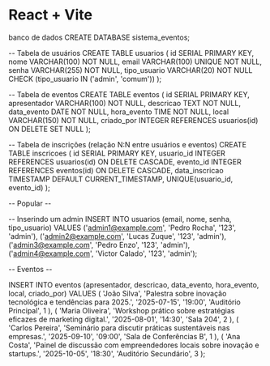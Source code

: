# React + Vite

banco de dados 
CREATE DATABASE sistema_eventos;

-- Tabela de usuários
CREATE TABLE usuarios (
    id SERIAL PRIMARY KEY,
    nome VARCHAR(100) NOT NULL,
    email VARCHAR(100) UNIQUE NOT NULL,
    senha VARCHAR(255) NOT NULL,
    tipo_usuario VARCHAR(20) NOT NULL CHECK (tipo_usuario IN ('admin', 'comum'))
);

-- Tabela de eventos
CREATE TABLE eventos (
    id SERIAL PRIMARY KEY,
    apresentador VARCHAR(100) NOT NULL,
    descricao TEXT NOT NULL,
    data_evento DATE NOT NULL,
    hora_evento TIME NOT NULL,
    local VARCHAR(150) NOT NULL,
    criado_por INTEGER REFERENCES usuarios(id) ON DELETE SET NULL
);

-- Tabela de inscrições (relação N:N entre usuários e eventos)
CREATE TABLE inscricoes (
    id SERIAL PRIMARY KEY,
    usuario_id INTEGER REFERENCES usuarios(id) ON DELETE CASCADE,
    evento_id INTEGER REFERENCES eventos(id) ON DELETE CASCADE,
    data_inscricao TIMESTAMP DEFAULT CURRENT_TIMESTAMP,
    UNIQUE(usuario_id, evento_id)
);

-- Popular --

-- Inserindo um admin
INSERT INTO usuarios (email, nome, senha, tipo_usuario)
VALUES
  ('admin1@example.com', 'Pedro Rocha', '123', 'admin'),
  ('admin2@example.com', 'Lucas Zuque', '123', 'admin'),
  ('admin3@example.com', 'Pedro Enzo', '123', 'admin'),
  ('admin4@example.com', 'Victor Calado', '123', 'admin');


-- Eventos --

INSERT INTO eventos (apresentador, descricao, data_evento, hora_evento, local, criado_por)
VALUES
  (
    'João Silva',
    'Palestra sobre inovação tecnológica e tendências para 2025.',
    '2025-07-15',
    '19:00',
    'Auditório Principal',
    1
  ),
  (
    'Maria Oliveira',
    'Workshop prático sobre estratégias eficazes de marketing digital.',
    '2025-08-01',
    '14:30',
    'Sala 204',
    2
  ),
  (
    'Carlos Pereira',
    'Seminário para discutir práticas sustentáveis nas empresas.',
    '2025-09-10',
    '09:00',
    'Sala de Conferências B',
    1
  ),
  (
    'Ana Costa',
    'Painel de discussão com empreendedores locais sobre inovação e startups.',
    '2025-10-05',
    '18:30',
    'Auditório Secundário',
    3
  );
